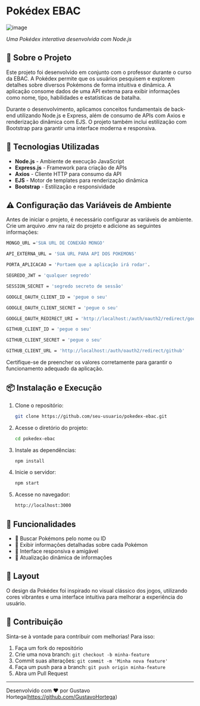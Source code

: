 # Pokédex EBAC

![image](https://github.com/user-attachments/assets/d87f5574-0cb7-45dd-a9cb-a764a3e59eb4)

*Uma Pokédex interativa desenvolvida com Node.js*  

## 📌 Sobre o Projeto
Este projeto foi desenvolvido em conjunto com o professor durante o curso da EBAC. A Pokédex permite que os usuários pesquisem e explorem detalhes sobre diversos Pokémons de forma intuitiva e dinâmica. A aplicação consome dados de uma API externa para exibir informações como nome, tipo, habilidades e estatísticas de batalha.

Durante o desenvolvimento, aplicamos conceitos fundamentais de back-end utilizando Node.js e Express, além de consumo de APIs com Axios e renderização dinâmica com EJS. O projeto também inclui estilização com Bootstrap para garantir uma interface moderna e responsiva.

## 🚀 Tecnologias Utilizadas

- **Node.js** - Ambiente de execução JavaScript
- **Express.js** - Framework para criação de APIs
- **Axios** - Cliente HTTP para consumo da API
- **EJS** - Motor de templates para renderização dinâmica
- **Bootstrap** - Estilização e responsividade

## ⚠️ Configuração das Variáveis de Ambiente

Antes de iniciar o projeto, é necessário configurar as variáveis de ambiente. Crie um arquivo .env na raiz do projeto e adicione as seguintes informações:

```sh
MONGO_URL ='SUA URL DE CONEXÃO MONGO'

API_EXTERNA_URL = 'SUA URL PARA API DOS POKEMONS'

PORTA_APLICACAO = 'Portaem que a aplicação irá rodar'.

SEGREDO_JWT = 'qualquer segredo'

SESSION_SECRET = 'segredo secreto de sessão'

GOOGLE_OAUTH_CLIENT_ID = 'pegue o seu'

GOOGLE_OAUTH_CLIENT_SECRET = 'pegue o seu'

GOOGLE_OAUTH_REDIRECT_URI = 'http://localhost:/auth/oauth2/redirect/google'

GITHUB_CLIENT_ID = 'pegue o seu'

GITHUB_CLIENT_SECRET = 'pegue o seu'

GITHUB_CLIENT_URL = 'http://localhost:/auth/oauth2/redirect/github'
```

Certifique-se de preencher os valores corretamente para garantir o funcionamento adequado da aplicação.

## 📦 Instalação e Execução

1. Clone o repositório:
   ```sh
   git clone https://github.com/seu-usuario/pokedex-ebac.git
   ```
2. Acesse o diretório do projeto:
   ```sh
   cd pokedex-ebac
   ```
3. Instale as dependências:
   ```sh
   npm install
   ```
4. Inicie o servidor:
   ```sh
   npm start
   ```
5. Acesse no navegador:
   ```sh
   http://localhost:3000
   ```

## 📌 Funcionalidades

- 🔎 Buscar Pokémons pelo nome ou ID
- 📜 Exibir informações detalhadas sobre cada Pokémon
- 🎨 Interface responsiva e amigável
- 🔄 Atualização dinâmica de informações

## 🎨 Layout

O design da Pokédex foi inspirado no visual clássico dos jogos, utilizando cores vibrantes e uma interface intuitiva para melhorar a experiência do usuário.

## 🤝 Contribuição

Sinta-se à vontade para contribuir com melhorias! Para isso:
1. Faça um fork do repositório
2. Crie uma nova branch: `git checkout -b minha-feature`
3. Commit suas alterações: `git commit -m 'Minha nova feature'`
4. Faça um push para a branch: `git push origin minha-feature`
5. Abra um Pull Request

---

Desenvolvido com ❤️ por Gustavo Hortega(https://github.com/GustavoHortega)


